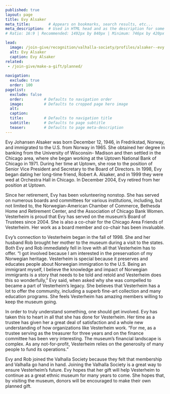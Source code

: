 ```yaml
---
published: true
layout: page
title: Evy Alsaker
meta_title:        # Appears on bookmarks, search results, etc...
meta_description:  # Used in HTML head and as the description for some search engines
# Ratio: 16:9 | Recommended: 1492px by 840px | Minimum: 746px by 420px

lead:
  image: /join-give/recognition/valhalla-society/profiles/alsaker--evy.jpg
  alt: Evy Alsaker
  caption: Evy Alsaker
related:
 - /join-give/make-a-gift/planned/
  
navigation:
  exclude: true
  order: 100
pagelist:
  exclude: false
  order:         # Defaults to navigation order  
  image:         # Defaults to cropped page hero image
  alt:
  caption:
  title:         # Defaults to navigation title
  subtitle:      # Defaults to page subtitle
  teaser:        # Defaults to page meta-description
---
```

Evy Johansen Alsaker was born December 12, 1946, in Fredrikstad, Norway, and immigrated to the U.S. from Norway in 1965. She obtained her degree in banking from the University of Wisconsin- Madison and then settled in the Chicago area, where she began working at the Uptown National Bank of Chicago in 1971. During her time at Uptown, she rose to the position of Senior Vice President and Secretary to the Board of Directors. In 1998, Evy began dating her long-time friend, Robert A. Alsaker, and in 1999 they were wed at Orchestra Hall in Chicago. In December 2004, Evy retired from her position at Uptown.

Since her retirement, Evy has been volunteering nonstop. She has served on numerous boards and committees for various institutions, including, but not limited to, the Norwegian-American Chamber of Commerce, Bethesda Home and Retirement Center, and the Association of Chicago Bank Women. Vesterheim is proud that Evy has served on the museum’s Board of Trustees since 2004. She is also a co-chair for the Chicago Area Friends of Vesterheim. Her work as a board member and co-chair has been invaluable.

Evy’s connection to Vesterheim began in the fall of 1998. She and her husband Rob brought her mother to the museum during a visit to the states. Both Evy and Rob immediately fell in love with all that Vesterheim has to offer. “I got involved because I am interested in the preservation of my Norwegian heritage. Vesterheim is special because it preserves and educates people about Norwegian immigration to the U.S. Being an immigrant myself, I believe the knowledge and impact of Norwegian immigrants is a story that needs to be told and retold and Vesterheim does this so wonderfully,” Evy said, when asked why she was compelled to became a part of Vesterheim’s legacy. She believes that Vesterheim has a lot to offer the community, including a superb fine-art collection and many education programs. She feels Vesterheim has amazing members willing to keep the museum going.

In order to truly understand something, one should get involved. Evy has taken this to heart in all that she has done for Vesterheim. Her time as a trustee has given her a great deal of satisfaction and a whole new understanding of how organizations like Vesterheim work. “For me, as a trustee serving as the treasurer for three years and on the finance committee has been very interesting. The museum’s financial landscape is complex. As any not-for-profit, Vesterheim relies on the generosity of many people to fund its operations.”

Evy and Rob joined the Valhalla Society because they felt that membership and Valhalla go hand in hand. Joining the Valhalla Society is a great way to ensure Vesterheim’s future. Evy hopes that her gift will help Vesterheim to continue as a great ethnic museum for many years to come. She hopes that, by visiting the museum, donors will be encouraged to make their own planned gift.